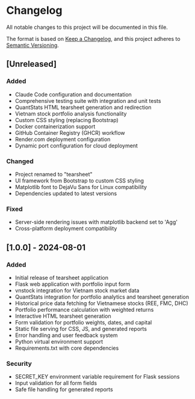 # Changelog

All notable changes to this project will be documented in this file.

The format is based on [Keep a Changelog](https://keepachangelog.com/en/1.0.0/),
and this project adheres to [Semantic Versioning](https://semver.org/spec/v2.0.0.html).

## [Unreleased]
### Added
- Claude Code configuration and documentation
- Comprehensive testing suite with integration and unit tests
- QuantStats HTML tearsheet generation and redirection
- Vietnam stock portfolio analysis functionality
- Custom CSS styling (replacing Bootstrap)
- Docker containerization support
- GitHub Container Registry (GHCR) workflow
- Render.com deployment configuration
- Dynamic port configuration for cloud deployment

### Changed
- Project renamed to "tearsheet"
- UI framework from Bootstrap to custom CSS styling
- Matplotlib font to DejaVu Sans for Linux compatibility
- Dependencies updated to latest versions

### Fixed
- Server-side rendering issues with matplotlib backend set to 'Agg'
- Cross-platform deployment compatibility

## [1.0.0] - 2024-08-01
### Added
- Initial release of tearsheet application
- Flask web application with portfolio input form
- vnstock integration for Vietnam stock market data
- QuantStats integration for portfolio analytics and tearsheet generation
- Historical price data fetching for Vietnamese stocks (REE, FMC, DHC)
- Portfolio performance calculation with weighted returns
- Interactive HTML tearsheet generation
- Form validation for portfolio weights, dates, and capital
- Static file serving for CSS, JS, and generated reports
- Error handling and user feedback system
- Python virtual environment support
- Requirements.txt with core dependencies

### Security
- SECRET_KEY environment variable requirement for Flask sessions
- Input validation for all form fields
- Safe file handling for generated reports